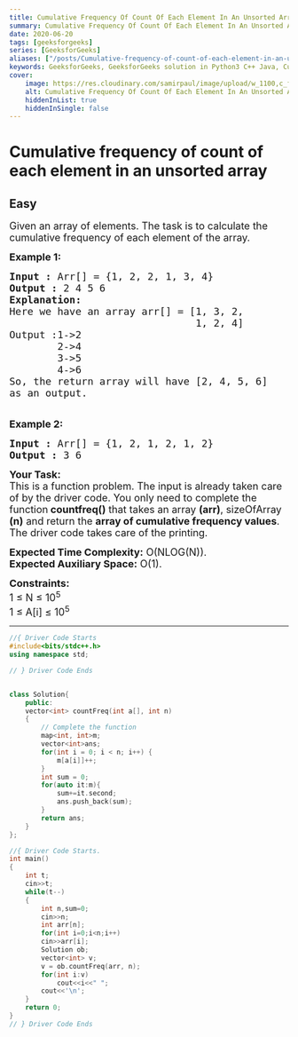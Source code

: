 ```yaml
---
title: Cumulative Frequency Of Count Of Each Element In An Unsorted Array
summary: Cumulative Frequency Of Count Of Each Element In An Unsorted Array - GeeksforGeeks Solution Explained
date: 2020-06-20
tags: [geeksforgeeks]
series: [GeeksforGeeks]
aliases: ["/posts/Cumulative-frequency-of-count-of-each-element-in-an-unsorted-array", "/blog/posts/Cumulative-frequency-of-count-of-each-element-in-an-unsorted-array", "/Cumulative-frequency-of-count-of-each-element-in-an-unsorted-array", "/blog/Cumulative-frequency-of-count-of-each-element-in-an-unsorted-array",]
keywords: GeeksforGeeks, GeeksforGeeks solution in Python3 C++ Java, Cumulative Frequency Of Count Of Each Element In An Unsorted Array solution
cover:
    image: https://res.cloudinary.com/samirpaul/image/upload/w_1100,c_fit,co_rgb:FFFFFF,l_text:Arial_70_bold:Cumulative Frequency Of Count Of Each Element In An Unsorted Array - Solution Explained/problem-solving.webp
    alt: Cumulative Frequency Of Count Of Each Element In An Unsorted Array
    hiddenInList: true
    hiddenInSingle: false
---
```



# Cumulative frequency of count of each element in an unsorted array
## Easy
<div class="problems_problem_content__Xm_eO"><p><span style="font-size:18px">Given an array of elements. The task is to calculate the cumulative frequency of each element of the array.</span></p>

<p><span style="font-size:18px"><strong>Example 1:</strong></span></p>

<pre><span style="font-size:18px"><strong>Input :</strong> Arr[] = {1, 2, 2, 1, 3, 4}
<strong>Output :</strong> 2 4 5 6
<strong>Explanation:
</strong>Here we have an array arr[] = [1, 3, 2, 
                               1, 2, 4]
Output :1-&gt;2
&nbsp; &nbsp; &nbsp; &nbsp; 2-&gt;4
&nbsp; &nbsp; &nbsp; &nbsp; 3-&gt;5
&nbsp; &nbsp; &nbsp; &nbsp; 4-&gt;6
So, the return array will have [2, 4, 5, 6] 
as an output.

</span></pre>

<p><span style="font-size:18px"><strong>Example 2:</strong></span></p>

<pre><span style="font-size:18px"><strong>Input :</strong> Arr[] = {1, 2, 1, 2, 1, 2}
<strong>Output :</strong> 3 6
</span></pre>

<p><span style="font-size:18px"><strong>Your Task:</strong><br>
This is a function problem. The input is already taken care of by the driver code. You only need to complete the function<strong> countfreq()</strong> that takes an array <strong>(arr)</strong>, sizeOfArray <strong>(n)</strong> and return the <strong>array of cumulative frequency values</strong>. The driver code takes care of the printing.</span></p>

<p><span style="font-size:18px"><strong>Expected Time Complexity:</strong> O(NLOG(N)).<br>
<strong>Expected Auxiliary Space:</strong>&nbsp;O(1).</span></p>

<p><span style="font-size:18px"><strong>Constraints:</strong><br>
1 ≤ N ≤ 10<sup>5</sup><br>
1 ≤ A[i] ≤ 10<sup>5</sup></span></p>
</div>

---




```cpp
//{ Driver Code Starts
#include<bits/stdc++.h>
using namespace std;

// } Driver Code Ends


class Solution{
    public:
    vector<int> countFreq(int a[], int n) 
    { 
        // Complete the function
        map<int, int>m;
        vector<int>ans;
        for(int i = 0; i < n; i++) {
            m[a[i]]++;
        }
        int sum = 0;
        for(auto it:m){
            sum+=it.second; 
            ans.push_back(sum);
        }
        return ans;
    } 
};

//{ Driver Code Starts.
int main()
{
	int t;
	cin>>t;
	while(t--)
	{
	    int n,sum=0;
	    cin>>n;
	    int arr[n];
	    for(int i=0;i<n;i++)
	    cin>>arr[i];
	    Solution ob;
	    vector<int> v;
	    v = ob.countFreq(arr, n);
	    for(int i:v)
	        cout<<i<<" ";
	    cout<<'\n';
	}
	return 0;
}
// } Driver Code Ends
```
